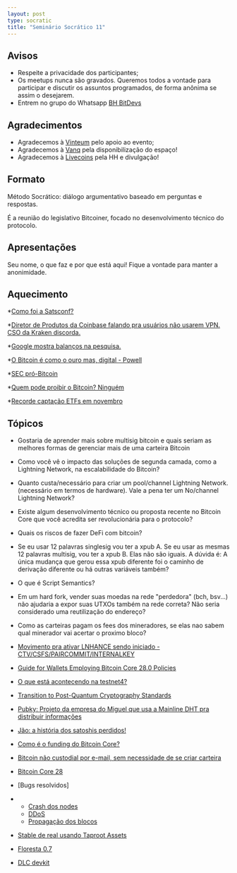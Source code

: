 ```yaml
---
layout: post
type: socratic
title: "Seminário Socrático 11"
---
```

## Avisos
- Respeite a privacidade dos participantes;
- Os meetups nunca são gravados. Queremos todos a vontade para participar e discutir os assuntos programados, de forma anônima se assim o desejarem.
- Entrem no grupo do Whatsapp [BH BitDevs](https://chat.whatsapp.com/EXLJjo3QURxBcj8bqxLc81) 

## Agradecimentos

- Agradecemos à [Vinteum](https://vinteum.org/) pelo apoio ao evento;
- Agradecemos à [Vanq](https://vanq.co/en/) pela disponibilização do espaço!
- Agradecemos à [Livecoins](https://livecoins.com.br/) pela HH e divulgação!

## Formato

Método Socrático: diálogo argumentativo baseado em perguntas e respostas.

É a reunião do legislativo Bitcoiner, focado no desenvolvimento técnico do protocolo.

## Apresentações

Seu nome, o que faz e por que está aqui! Fique a vontade para manter a anonimidade.

## Aquecimento

*[Como foi a Satsconf?](https://www.satsconf.com.br/)
  
*[Diretor de Produtos da Coinbase falando pra usuários não usarem VPN. CSO da Kraken discorda.](https://x.com/c7five/status/1863783134732394908)

*[Google mostra balanços na pesquisa.](https://www.google.com/search?q=bc1q9x95gufy4cze5w3ayaa3wkw648av4m59e7utphv92a4cqxtlrp6sezwapz)

*[O Bitcoin é como o ouro mas, digital - Powell](https://x.com/joeconsorti/status/1864400582145966453?s=46&t=haY3U2sIF6LAnBfzD2WVxw)

*[SEC pró-Bitcoin](https://x.com/BitcoinMagazine/status/1864367383571243480)

*[Quem pode proibir o Bitcoin? Ninguém](https://x.com/BitcoinNewsCom/status/1864313687244222859)

*[Recorde captação ETFs em novembro](https://x.com/caueconomy/status/1863902571401712120?s=46&t=haY3U2sIF6LAnBfzD2WVxw)
 
## Tópicos


* Gostaria de aprender mais sobre multisig bitcoin e quais seriam as melhores formas de gerenciar mais de uma carteira Bitcoin
  
* Como você vê o impacto das soluções de segunda camada, como a Lightning Network, na escalabilidade do Bitcoin?
  
* Quanto custa/necessário para criar um pool/channel Lightning Network.(necessário em termos de hardware).
   Vale a pena ter um No/channel Lightning Network?
  
* Existe algum desenvolvimento técnico ou proposta recente no Bitcoin Core que você acredita ser revolucionária para o protocolo?
  
* Quais os riscos de fazer DeFi com bitcoin?

* Se eu usar 12 palavras singlesig vou ter a xpub A.
Se eu usar as mesmas 12 palavras multisig, vou ter a xpub B.
Elas não são iguais. A dúvida é: A única mudança que gerou essa xpub diferente foi o caminho de derivação diferente ou há outras variáveis também?

* O que é Script Semantics?

* Em um hard fork, vender suas moedas na rede "perdedora" (bch, bsv...) não ajudaria a expor suas UTXOs também na rede correta? Não seria considerado uma reutilização do endereço?
  
* Como as carteiras pagam os fees dos mineradores, se elas nao sabem qual minerador vai acertar o proximo bloco?

* [Movimento pra ativar LNHANCE sendo iniciado - CTV/CSFS/PAIRCOMMIT/INTERNALKEY](https://x.com/4moonsettler/status/1860658217983861233)
* [Guide for Wallets Employing Bitcoin Core 28.0 Policies](https://bitcoinops.org/en/bitcoin-core-28-wallet-integration-guide/)
* [O que está acontecendo na testnet4?](https://blog.dlsouza.lol/bitcoin/testnet/2024/12/02/testnet4.html)
* [Transition to Post-Quantum Cryptography Standards](https://csrc.nist.gov/Projects/post-quantum-cryptography/news)
* [Pubky: Projeto da empresa do Miguel que usa a Mainline DHT pra distribuir informações](https://pubky.org/)
* [Jão: a história dos satoshis perdidos!](https://tabctb.com/six/thebeginning/thetree/grim/iacceptyourterms.html)
* [Como é o funding do Bitcoin Core?](https://s3.amazonaws.com/1a1z.com/files/1A1z%20-%20Funding%20Bitcoin%20-%20Part%201.pdf)
* [Bitcoin não custodial por e-mail, sem necessidade de se criar carteira](https://emailbtc.net/)
* [Bitcoin Core 28](https://github.com/bitcoin/bitcoin/blob/master/doc/release-notes/release-notes-28.0.md)
* [Bugs resolvidos]
* * [Crash dos nodes](https://bitcoincore.org/en/2024/10/08/disclose-blocktxn-crash/)
  * [DDoS](https://bitcoincore.org/en/2024/10/08/disclose-large-inv-to-send/)
  * [Propagação dos blocos](https://bitcoincore.org/en/2024/10/08/disclose-mutated-blocks-hindering-propagation/)
* [Stable de real usando Taproot Assets](https://bitcoinnews.com/press-release/joltz-eulen-stablecoin-on-lightning-depix/)
* [Floresta 0.7](https://github.com/vinteumorg/Floresta/releases/tag/0.7.0)
* [DLC devkit](https://bennyb.dev/blog/dlcdevkit)
